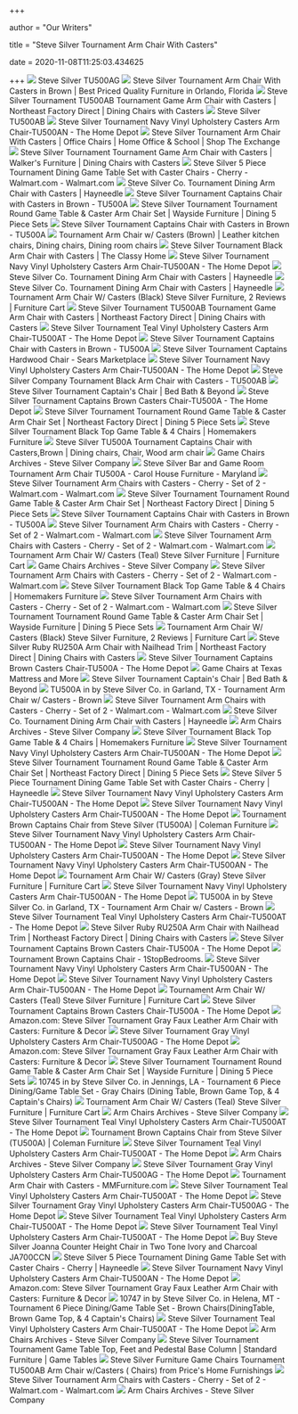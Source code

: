+++
        
author = "Our Writers"
        
title = "Steve Silver Tournament Arm Chair With Casters"
        
date = 2020-11-08T11:25:03.434625
        
+++
[ ![](https://images2.imgix.net/p4dbimg/1050/images/tu500ag-ws1.jpg?fit=fill&trim=color&trimcolor=FFFFFF&trimtol=5&bg=FFFFFF&w=768&h=576&fm=pjpg&auto=format)](https://images2.imgix.net/p4dbimg/1050/images/tu500ag-ws1.jpg?fit=fill&trim=color&trimcolor=FFFFFF&trimtol=5&bg=FFFFFF&w=768&h=576&fm=pjpg&auto=format) Steve Silver TU500AG
[ ![](https://qualityfurniturediscounts.com/media/catalog/product/cache/1/image/5e06319eda06f020e43594a9c230972d/t/o/tournament_rs-chair-brown/qualityfurniturediscounts.com-Steve-Silver-SSI-TU500A-31.jpg)](https://qualityfurniturediscounts.com/media/catalog/product/cache/1/image/5e06319eda06f020e43594a9c230972d/t/o/tournament_rs-chair-brown/qualityfurniturediscounts.com-Steve-Silver-SSI-TU500A-31.jpg) Steve Silver Tournament Arm Chair With Casters in Brown | Best Priced  Quality Furniture in Orlando, Florida
[ ![](https://imageresizer.furnituredealer.net/img/remote/images.furnituredealer.net/img/products%2Fsteve_silver%2Fcolor%2Ftournament_tu500ab-b3.jpg?width=878&height=600&scale=both&trim.threshold=80)](https://imageresizer.furnituredealer.net/img/remote/images.furnituredealer.net/img/products%2Fsteve_silver%2Fcolor%2Ftournament_tu500ab-b3.jpg?width=878&height=600&scale=both&trim.threshold=80) Steve Silver Tournament TU500AB Tournament Game Arm Chair with Casters |  Northeast Factory Direct | Dining Chairs with Casters
[ ![](https://images2.imgix.net/p4dbimg/1050/images/tu500ab.jpg?trim=color&trimcolor=FFFFFF&trimtol=5&w=1024&h=768&fm=pjpg&auto=format)](https://images2.imgix.net/p4dbimg/1050/images/tu500ab.jpg?trim=color&trimcolor=FFFFFF&trimtol=5&w=1024&h=768&fm=pjpg&auto=format) Steve Silver TU500AB
[ ![](https://images.homedepot-static.com/productImages/b3954cbc-d2cd-49fa-be01-b5f385cf627a/svn/frame-multi-step-rich-cherry-finish-navy-vinyl-upholstery-steve-silver-accent-chairs-tu500an-64_1000.jpg)](https://images.homedepot-static.com/productImages/b3954cbc-d2cd-49fa-be01-b5f385cf627a/svn/frame-multi-step-rich-cherry-finish-navy-vinyl-upholstery-steve-silver-accent-chairs-tu500an-64_1000.jpg) Steve Silver Tournament Navy Vinyl Upholstery Casters Arm Chair-TU500AN -  The Home Depot
[ ![](https://www.shopmyexchange.com/products/images/xlarge/1878214_1453.jpg)](https://www.shopmyexchange.com/products/images/xlarge/1878214_1453.jpg) Steve Silver Tournament Arm Chair With Casters | Office Chairs | Home  Office & School | Shop The Exchange
[ ![](https://imageresizer.furnituredealer.net/img/remote/images.furnituredealer.net/img/products%2Fsteve_silver%2Fcolor%2Ftournament_tu500a-b.jpg?width=878&height=600&scale=both&trim.threshold=80)](https://imageresizer.furnituredealer.net/img/remote/images.furnituredealer.net/img/products%2Fsteve_silver%2Fcolor%2Ftournament_tu500a-b.jpg?width=878&height=600&scale=both&trim.threshold=80) Steve Silver Tournament Tournament Game Arm Chair with Casters | Walker's  Furniture | Dining Chairs with Casters
[ ![](https://i5.walmartimages.com/asr/2fa09c5c-5d07-4a69-a432-ba8c6e08f02e_1.2da80687cf3967d1832860a9b37bead2.jpeg?odnWidth=612&odnHeight=612&odnBg=ffffff)](https://i5.walmartimages.com/asr/2fa09c5c-5d07-4a69-a432-ba8c6e08f02e_1.2da80687cf3967d1832860a9b37bead2.jpeg?odnWidth=612&odnHeight=612&odnBg=ffffff) Steve Silver 5 Piece Tournament Dining Game Table Set with Caster Chairs -  Cherry - Walmart.com - Walmart.com
[ ![](https://content.haycdn.com/mgen/detail4:SSC3132.jpg)](https://content.haycdn.com/mgen/detail4:SSC3132.jpg) Steve Silver Co. Tournament Dining Arm Chair with Casters | Hayneedle
[ ![](https://media.cymaxstores.com/Images/1461/224063-89-L.jpg)](https://media.cymaxstores.com/Images/1461/224063-89-L.jpg) Steve Silver Tournament Captains Chair with Casters in Brown - TU500A
[ ![](https://imageresizer.furnituredealer.net/img/remote/images.furnituredealer.net/img/products%2Fsteve_silver%2Fcolor%2Ftournament_tu5050gt%2Bt%2Bb%2B500a-b.jpg?width=1024&height=768&scale=both&trim.threshold=50&trim.percentpadding=10)](https://imageresizer.furnituredealer.net/img/remote/images.furnituredealer.net/img/products%2Fsteve_silver%2Fcolor%2Ftournament_tu5050gt%2Bt%2Bb%2B500a-b.jpg?width=1024&height=768&scale=both&trim.threshold=50&trim.percentpadding=10) Steve Silver Tournament Tournament Round Game Table & Caster Arm Chair Set  | Wayside Furniture | Dining 5 Piece Sets
[ ![](https://media.cymaxstores.com/Images/1461/224063-91-L.jpg)](https://media.cymaxstores.com/Images/1461/224063-91-L.jpg) Steve Silver Tournament Captains Chair with Casters in Brown - TU500A
[ ![](https://i.pinimg.com/originals/d0/bf/3b/d0bf3b2d8469c91d40d9417888ddf5db.jpg)](https://i.pinimg.com/originals/d0/bf/3b/d0bf3b2d8469c91d40d9417888ddf5db.jpg) Tournament Arm Chair w/ Casters (Brown) | Leather kitchen chairs, Dining  chairs, Dining room chairs
[ ![](https://cdn.theclassyhome.com/600x600/SSF-TU500AB_R.jpg)](https://cdn.theclassyhome.com/600x600/SSF-TU500AB_R.jpg) Steve Silver Tournament Black Arm Chair with Casters | The Classy Home
[ ![](https://images.homedepot-static.com/productImages/9835ba7c-31b0-4774-809a-96063089d9b0/svn/frame-multi-step-rich-cherry-finish-navy-vinyl-upholstery-steve-silver-accent-chairs-tu500an-1f_600.jpg)](https://images.homedepot-static.com/productImages/9835ba7c-31b0-4774-809a-96063089d9b0/svn/frame-multi-step-rich-cherry-finish-navy-vinyl-upholstery-steve-silver-accent-chairs-tu500an-1f_600.jpg) Steve Silver Tournament Navy Vinyl Upholstery Casters Arm Chair-TU500AN -  The Home Depot
[ ![](https://content.haycdn.com/mgen/master:SSC3132.jpg?is=412,412,0xffffff)](https://content.haycdn.com/mgen/master:SSC3132.jpg?is=412,412,0xffffff) Steve Silver Co. Tournament Dining Arm Chair with Casters | Hayneedle
[ ![](https://content.haycdn.com/mgen/detail7:SSC3132.jpg)](https://content.haycdn.com/mgen/detail7:SSC3132.jpg) Steve Silver Co. Tournament Dining Arm Chair with Casters | Hayneedle
[ ![](https://smhttp-ssl-77687.nexcesscdn.net/media/catalog/product/cache/1/image/650x650/9df78eab33525d08d6e5fb8d27136e95/t/u/tu500ab-game-chair-1.jpg)](https://smhttp-ssl-77687.nexcesscdn.net/media/catalog/product/cache/1/image/650x650/9df78eab33525d08d6e5fb8d27136e95/t/u/tu500ab-game-chair-1.jpg) Tournament Arm Chair W/ Casters (Black) Steve Silver Furniture, 2 Reviews |  Furniture Cart
[ ![](https://imageresizer.furnituredealer.net/img/remote/images.furnituredealer.net/img/products%2Fsteve_silver%2Fcolor%2Ftournament_tu500ab-b4.jpg?width=878&height=600&scale=both&trim.threshold=80)](https://imageresizer.furnituredealer.net/img/remote/images.furnituredealer.net/img/products%2Fsteve_silver%2Fcolor%2Ftournament_tu500ab-b4.jpg?width=878&height=600&scale=both&trim.threshold=80) Steve Silver Tournament TU500AB Tournament Game Arm Chair with Casters |  Northeast Factory Direct | Dining Chairs with Casters
[ ![](https://images.homedepot-static.com/productImages/2d9ee40d-5751-4e86-aa22-7ec47933dc3a/svn/frame-multi-step-rich-cherry-finish-teal-vinyl-upholstery-steve-silver-accent-chairs-tu500at-64_1000.jpg)](https://images.homedepot-static.com/productImages/2d9ee40d-5751-4e86-aa22-7ec47933dc3a/svn/frame-multi-step-rich-cherry-finish-teal-vinyl-upholstery-steve-silver-accent-chairs-tu500at-64_1000.jpg) Steve Silver Tournament Teal Vinyl Upholstery Casters Arm Chair-TU500AT -  The Home Depot
[ ![](https://media.cymaxstores.com/Images/1461/224063-L.jpg)](https://media.cymaxstores.com/Images/1461/224063-L.jpg) Steve Silver Tournament Captains Chair with Casters in Brown - TU500A
[ ![](https://c.shld.net/rpx/i/s/i/spin/10164060/prod_19960049212??hei=64&wid=64&qlt=50)](https://c.shld.net/rpx/i/s/i/spin/10164060/prod_19960049212??hei=64&wid=64&qlt=50) Steve Silver Tournament Captains Hardwood Chair - Sears Marketplace
[ ![](https://images.homedepot-static.com/productImages/cb257821-fda3-4a0c-8527-fdf32e843f7d/svn/frame-multi-step-rich-cherry-finish-navy-vinyl-upholstery-steve-silver-accent-chairs-tu500an-4f_600.jpg)](https://images.homedepot-static.com/productImages/cb257821-fda3-4a0c-8527-fdf32e843f7d/svn/frame-multi-step-rich-cherry-finish-navy-vinyl-upholstery-steve-silver-accent-chairs-tu500an-4f_600.jpg) Steve Silver Tournament Navy Vinyl Upholstery Casters Arm Chair-TU500AN -  The Home Depot
[ ![](https://media.cymaxstores.com/Images/1461/224067-L.jpg)](https://media.cymaxstores.com/Images/1461/224067-L.jpg) Steve Silver Company Tournament Black Arm Chair with Casters - TU500AB
[ ![](https://b3h2.scene7.com/is/image/BedBathandBeyond/7868963286717m?$690$&wid=690&hei=690)](https://b3h2.scene7.com/is/image/BedBathandBeyond/7868963286717m?$690$&wid=690&hei=690) Steve Silver Tournament Captain's Chair | Bed Bath & Beyond
[ ![](https://images.homedepot-static.com/productImages/d1499047-5ee1-40d2-8a2e-3153c89c4edc/svn/multi-step-rich-cherry-finish-steve-silver-accent-chairs-tu500a-44_600.jpg)](https://images.homedepot-static.com/productImages/d1499047-5ee1-40d2-8a2e-3153c89c4edc/svn/multi-step-rich-cherry-finish-steve-silver-accent-chairs-tu500a-44_600.jpg) Steve Silver Tournament Captains Brown Casters Chair-TU500A - The Home Depot
[ ![](https://imageresizer.furnituredealer.net/img/remote/images.furnituredealer.net/img/products%2Fsteve_silver%2Fcolor%2Ftournament_tu5050gtb%2Bt%2Bb%2B500ab-b6.jpg?width=878&height=600&scale=both&trim.threshold=80)](https://imageresizer.furnituredealer.net/img/remote/images.furnituredealer.net/img/products%2Fsteve_silver%2Fcolor%2Ftournament_tu5050gtb%2Bt%2Bb%2B500ab-b6.jpg?width=878&height=600&scale=both&trim.threshold=80) Steve Silver Tournament Tournament Round Game Table & Caster Arm Chair Set  | Northeast Factory Direct | Dining 5 Piece Sets
[ ![](https://homemakersfurniture.scene7.com/is/image/HomemakersFurniture/STEV551377_IS?$wc_listView$)](https://homemakersfurniture.scene7.com/is/image/HomemakersFurniture/STEV551377_IS?$wc_listView$) Steve Silver Tournament Black Top Game Table & 4 Chairs | Homemakers  Furniture
[ ![](https://i.pinimg.com/originals/e2/46/48/e246487d7af7795c3ad41f6dadc37a4b.jpg)](https://i.pinimg.com/originals/e2/46/48/e246487d7af7795c3ad41f6dadc37a4b.jpg) Steve Silver TU500A Tournament Captains Chair with Casters,Brown | Dining  chairs, Chair, Wood arm chair
[ ![](https://stevesilver.com/wp-content/uploads/2019/10/GameChairs-1024x341.jpg)](https://stevesilver.com/wp-content/uploads/2019/10/GameChairs-1024x341.jpg) Game Chairs Archives - Steve Silver Company
[ ![](https://images2.imgix.net/p4dbimg/1050/images/tu500a.jpg?fit=fill&trim=color&trimcolor=FFFFFF&trimtol=5&bg=FFFFFF&w=768&h=576&fm=pjpg&auto=format)](https://images2.imgix.net/p4dbimg/1050/images/tu500a.jpg?fit=fill&trim=color&trimcolor=FFFFFF&trimtol=5&bg=FFFFFF&w=768&h=576&fm=pjpg&auto=format) Steve Silver Bar and Game Room Tournament Arm Chair TU500A - Carol House  Furniture - Maryland
[ ![](https://i5.walmartimages.com/asr/3c431e1b-601f-4cc4-9052-4c6a7fa6760c_1.b3a77eb2c4ca36d0e06915983078b0f5.jpeg?odnWidth=282&odnHeight=282&odnBg=ffffff)](https://i5.walmartimages.com/asr/3c431e1b-601f-4cc4-9052-4c6a7fa6760c_1.b3a77eb2c4ca36d0e06915983078b0f5.jpeg?odnWidth=282&odnHeight=282&odnBg=ffffff) Steve Silver Tournament Arm Chairs with Casters - Cherry - Set of 2 -  Walmart.com - Walmart.com
[ ![](https://imageresizer.furnituredealer.net/img/remote/images.furnituredealer.net/img/products%2Fsteve_silver%2Fcolor%2Ftournament_tu5050gtb%2Bt%2Bb%2B500ab-b5.jpg?width=878&height=600&scale=both&trim.threshold=80)](https://imageresizer.furnituredealer.net/img/remote/images.furnituredealer.net/img/products%2Fsteve_silver%2Fcolor%2Ftournament_tu5050gtb%2Bt%2Bb%2B500ab-b5.jpg?width=878&height=600&scale=both&trim.threshold=80) Steve Silver Tournament Tournament Round Game Table & Caster Arm Chair Set  | Northeast Factory Direct | Dining 5 Piece Sets
[ ![](https://media.cymaxstores.com/Images/1461/224069-SM.jpg)](https://media.cymaxstores.com/Images/1461/224069-SM.jpg) Steve Silver Tournament Captains Chair with Casters in Brown - TU500A
[ ![](https://i5.walmartimages.com/asr/3d74454f-8dbb-4415-bd93-56c83952dbf3_2.4c9f6ec4924afdd5f11cde1aeb5f6c3d.jpeg?odnWidth=282&odnHeight=282&odnBg=ffffff)](https://i5.walmartimages.com/asr/3d74454f-8dbb-4415-bd93-56c83952dbf3_2.4c9f6ec4924afdd5f11cde1aeb5f6c3d.jpeg?odnWidth=282&odnHeight=282&odnBg=ffffff) Steve Silver Tournament Arm Chairs with Casters - Cherry - Set of 2 -  Walmart.com - Walmart.com
[ ![](https://i5.walmartimages.com/asr/081cd678-96a4-4d6c-881e-9c51812adc69.461799d5f11d3eb2a7d400c141dc1203.jpeg?odnWidth=282&odnHeight=282&odnBg=ffffff)](https://i5.walmartimages.com/asr/081cd678-96a4-4d6c-881e-9c51812adc69.461799d5f11d3eb2a7d400c141dc1203.jpeg?odnWidth=282&odnHeight=282&odnBg=ffffff) Steve Silver Tournament Arm Chairs with Casters - Cherry - Set of 2 -  Walmart.com - Walmart.com
[ ![](https://smhttp-ssl-77687.nexcesscdn.net/media/catalog/product/T/U/TU500AT-arm-chair-teal-2.jpg)](https://smhttp-ssl-77687.nexcesscdn.net/media/catalog/product/T/U/TU500AT-arm-chair-teal-2.jpg) Tournament Arm Chair W/ Casters (Teal) Steve Silver Furniture | Furniture  Cart
[ ![](https://stevesilver.com/wp-content/uploads/2019/08/RU250A-500x389.jpg)](https://stevesilver.com/wp-content/uploads/2019/08/RU250A-500x389.jpg) Game Chairs Archives - Steve Silver Company
[ ![](https://i5.walmartimages.com/asr/49eb63cf-4fbf-4414-a392-354a362da29d.b25fc7880eb46d28799fb7ab5590d5b1.jpeg?odnWidth=282&odnHeight=282&odnBg=ffffff)](https://i5.walmartimages.com/asr/49eb63cf-4fbf-4414-a392-354a362da29d.b25fc7880eb46d28799fb7ab5590d5b1.jpeg?odnWidth=282&odnHeight=282&odnBg=ffffff) Steve Silver Tournament Arm Chairs with Casters - Cherry - Set of 2 -  Walmart.com - Walmart.com
[ ![](https://homemakersfurniture.scene7.com/is/image/HomemakersFurniture/STEV742457_IS)](https://homemakersfurniture.scene7.com/is/image/HomemakersFurniture/STEV742457_IS) Steve Silver Tournament Black Top Game Table & 4 Chairs | Homemakers  Furniture
[ ![](https://i5.walmartimages.com/asr/2e75d036-8d0d-4d92-a786-580b5176c2bb.a3470075d426be95e144614a663b1a6d.jpeg?odnWidth=282&odnHeight=282&odnBg=ffffff)](https://i5.walmartimages.com/asr/2e75d036-8d0d-4d92-a786-580b5176c2bb.a3470075d426be95e144614a663b1a6d.jpeg?odnWidth=282&odnHeight=282&odnBg=ffffff) Steve Silver Tournament Arm Chairs with Casters - Cherry - Set of 2 -  Walmart.com - Walmart.com
[ ![](https://images.furnituredealer.net/img/collections%2Fsteve_silver%2Ftournament_tu500-dm2.jpg)](https://images.furnituredealer.net/img/collections%2Fsteve_silver%2Ftournament_tu500-dm2.jpg) Steve Silver Tournament Tournament Round Game Table & Caster Arm Chair Set  | Wayside Furniture | Dining 5 Piece Sets
[ ![](https://smhttp-ssl-77687.nexcesscdn.net/media/catalog/product/T/U/TU500AB-SS-chair-2.jpg)](https://smhttp-ssl-77687.nexcesscdn.net/media/catalog/product/T/U/TU500AB-SS-chair-2.jpg) Tournament Arm Chair W/ Casters (Black) Steve Silver Furniture, 2 Reviews |  Furniture Cart
[ ![](https://imageresizer.furnituredealer.net/img/remote/images.furnituredealer.net/img/products%2Fsteve_silver%2Fcolor%2Fruby-1172854226_ru250a-b1.jpg?width=878&height=600&scale=both&trim.threshold=80)](https://imageresizer.furnituredealer.net/img/remote/images.furnituredealer.net/img/products%2Fsteve_silver%2Fcolor%2Fruby-1172854226_ru250a-b1.jpg?width=878&height=600&scale=both&trim.threshold=80) Steve Silver Ruby RU250A Arm Chair with Nailhead Trim | Northeast Factory  Direct | Dining Chairs with Casters
[ ![](https://images.homedepot-static.com/productImages/7bf2152c-b1de-4b34-81dd-8049c1126153/svn/brown-accent-chairs-92011-16br-64_600.jpg)](https://images.homedepot-static.com/productImages/7bf2152c-b1de-4b34-81dd-8049c1126153/svn/brown-accent-chairs-92011-16br-64_600.jpg) Steve Silver Tournament Captains Brown Casters Chair-TU500A - The Home Depot
[ ![](https://imgres.tailbase.com/rzdimg/prods/400/437672_1.jpg)](https://imgres.tailbase.com/rzdimg/prods/400/437672_1.jpg) Game Chairs at Texas Mattress and More
[ ![](https://b3h2.scene7.com/is/image/BedBathandBeyond/232689366734352p)](https://b3h2.scene7.com/is/image/BedBathandBeyond/232689366734352p) Steve Silver Tournament Captain's Chair | Bed Bath & Beyond
[ ![](https://images.webfronts.com/cache/frwuogialrdo.jpg?imgeng=/w_500/h_500/m_letterbox_ffffff_100)](https://images.webfronts.com/cache/frwuogialrdo.jpg?imgeng=/w_500/h_500/m_letterbox_ffffff_100) TU500A in by Steve Silver Co. in Garland, TX - Tournament Arm Chair w/ Casters - Brown
[ ![](https://i5.walmartimages.com/asr/d4b560fb-420b-43ac-9f77-7e6ebc59b58a_1.33f7f864fbf236708eda880095611c9c.jpeg?odnWidth=282&odnHeight=282&odnBg=ffffff)](https://i5.walmartimages.com/asr/d4b560fb-420b-43ac-9f77-7e6ebc59b58a_1.33f7f864fbf236708eda880095611c9c.jpeg?odnWidth=282&odnHeight=282&odnBg=ffffff) Steve Silver Tournament Arm Chairs with Casters - Cherry - Set of 2 -  Walmart.com - Walmart.com
[ ![](https://content.haycdn.com/mgen/detail2:SSC3132.jpg)](https://content.haycdn.com/mgen/detail2:SSC3132.jpg) Steve Silver Co. Tournament Dining Arm Chair with Casters | Hayneedle
[ ![](https://stevesilver.com/wp-content/uploads/2019/10/ArmChair-1-1024x341.jpg)](https://stevesilver.com/wp-content/uploads/2019/10/ArmChair-1-1024x341.jpg) Arm Chairs Archives - Steve Silver Company
[ ![](https://homemakersfurniture.scene7.com/is/image/HomemakersFurniture/STEV273406_IS?$wc_listView$)](https://homemakersfurniture.scene7.com/is/image/HomemakersFurniture/STEV273406_IS?$wc_listView$) Steve Silver Tournament Black Top Game Table & 4 Chairs | Homemakers  Furniture
[ ![](https://images.homedepot-static.com/productImages/dbb96d2b-4ff5-4705-a3a0-943e9ea2af05/svn/blue-cream-and-brown-benjara-accent-chairs-bm194148-64_600.jpg)](https://images.homedepot-static.com/productImages/dbb96d2b-4ff5-4705-a3a0-943e9ea2af05/svn/blue-cream-and-brown-benjara-accent-chairs-bm194148-64_600.jpg) Steve Silver Tournament Navy Vinyl Upholstery Casters Arm Chair-TU500AN -  The Home Depot
[ ![](https://imageresizer.furnituredealer.net/img/remote/images.furnituredealer.net/img/products%2Fsteve_silver%2Fcolor%2Ftournament_tu5050gtb%2Bt%2Bb-b3.jpg?width=450&height=450&scale=both&trim.threshold=80)](https://imageresizer.furnituredealer.net/img/remote/images.furnituredealer.net/img/products%2Fsteve_silver%2Fcolor%2Ftournament_tu5050gtb%2Bt%2Bb-b3.jpg?width=450&height=450&scale=both&trim.threshold=80) Steve Silver Tournament Tournament Round Game Table & Caster Arm Chair Set  | Northeast Factory Direct | Dining 5 Piece Sets
[ ![](https://content.haycdn.com/mgen/inuse:SSC1637.jpg?is=654,654,0xffffff)](https://content.haycdn.com/mgen/inuse:SSC1637.jpg?is=654,654,0xffffff) Steve Silver 5 Piece Tournament Dining Game Table Set with Caster Chairs -  Cherry | Hayneedle
[ ![](https://images.homedepot-static.com/productImages/a459e66e-3b84-480c-afad-97e88a38725a/svn/brown-pu-furniturer-accent-chairs-patten-pu-64_300.jpg)](https://images.homedepot-static.com/productImages/a459e66e-3b84-480c-afad-97e88a38725a/svn/brown-pu-furniturer-accent-chairs-patten-pu-64_300.jpg) Steve Silver Tournament Navy Vinyl Upholstery Casters Arm Chair-TU500AN -  The Home Depot
[ ![](https://images.homedepot-static.com/productImages/bbcc6c41-d5f8-4d9c-b260-9e309cbf603e/svn/stratus-beige-osp-home-furnishings-accent-chairs-pac51-r103-64_300.jpg)](https://images.homedepot-static.com/productImages/bbcc6c41-d5f8-4d9c-b260-9e309cbf603e/svn/stratus-beige-osp-home-furnishings-accent-chairs-pac51-r103-64_300.jpg) Steve Silver Tournament Navy Vinyl Upholstery Casters Arm Chair-TU500AN -  The Home Depot
[ ![](https://d9dvmj2a7k2dc.cloudfront.net/catalog/product/cache/1/image/731x481/17f82f742ffe127f42dca9de82fb58b1/t/u/tu5050gt_tu5050t_tu5050b_tu500a_cc_stevesilver20191_1.jpg)](https://d9dvmj2a7k2dc.cloudfront.net/catalog/product/cache/1/image/731x481/17f82f742ffe127f42dca9de82fb58b1/t/u/tu5050gt_tu5050t_tu5050b_tu500a_cc_stevesilver20191_1.jpg) Tournament Brown Captains Chair from Steve Silver (TU500A) | Coleman  Furniture
[ ![](https://images.homedepot-static.com/productImages/adee9949-5745-424a-bdc3-7554122d2340/svn/grey-black-accent-chairs-24484-64_300.jpg)](https://images.homedepot-static.com/productImages/adee9949-5745-424a-bdc3-7554122d2340/svn/grey-black-accent-chairs-24484-64_300.jpg) Steve Silver Tournament Navy Vinyl Upholstery Casters Arm Chair-TU500AN -  The Home Depot
[ ![](https://images.homedepot-static.com/productImages/a56dfeff-d2ae-4970-a83c-5634f061ccde/svn/pink-modway-accent-chairs-eei-4219-gld-pnk-64_300.jpg)](https://images.homedepot-static.com/productImages/a56dfeff-d2ae-4970-a83c-5634f061ccde/svn/pink-modway-accent-chairs-eei-4219-gld-pnk-64_300.jpg) Steve Silver Tournament Navy Vinyl Upholstery Casters Arm Chair-TU500AN -  The Home Depot
[ ![](https://images.homedepot-static.com/productImages/444a6ce5-9c2b-4691-a4de-76c02109f655/svn/taupe-gray-handy-living-accent-chairs-a162937-64_300.jpg)](https://images.homedepot-static.com/productImages/444a6ce5-9c2b-4691-a4de-76c02109f655/svn/taupe-gray-handy-living-accent-chairs-a162937-64_300.jpg) Steve Silver Tournament Navy Vinyl Upholstery Casters Arm Chair-TU500AN -  The Home Depot
[ ![](https://smhttp-ssl-77687.nexcesscdn.net/media/catalog/product/T/U/TU500AG-arm-chair-gray-2.jpg)](https://smhttp-ssl-77687.nexcesscdn.net/media/catalog/product/T/U/TU500AG-arm-chair-gray-2.jpg) Tournament Arm Chair W/ Casters (Gray) Steve Silver Furniture | Furniture  Cart
[ ![](https://images.homedepot-static.com/productImages/0c024c6d-e9aa-4f5d-91b5-a57acd2edaf0/svn/denim-blue-simpli-home-accent-chairs-axctub-006-dbu-64_600.jpg)](https://images.homedepot-static.com/productImages/0c024c6d-e9aa-4f5d-91b5-a57acd2edaf0/svn/denim-blue-simpli-home-accent-chairs-axctub-006-dbu-64_600.jpg) Steve Silver Tournament Navy Vinyl Upholstery Casters Arm Chair-TU500AN -  The Home Depot
[ ![](https://images.webfronts.com/cache/frlyshikythl.jpg?imgeng=/w_500/h_500/m_letterbox_ffffff_100)](https://images.webfronts.com/cache/frlyshikythl.jpg?imgeng=/w_500/h_500/m_letterbox_ffffff_100) TU500A in by Steve Silver Co. in Garland, TX - Tournament Arm Chair w/ Casters - Brown
[ ![](https://images.homedepot-static.com/productImages/cb89eadd-315d-42fb-960b-beb38cb14f57/svn/oatmeal-quality-components-plus-accent-chairs-8058-09-64_300.jpg)](https://images.homedepot-static.com/productImages/cb89eadd-315d-42fb-960b-beb38cb14f57/svn/oatmeal-quality-components-plus-accent-chairs-8058-09-64_300.jpg) Steve Silver Tournament Teal Vinyl Upholstery Casters Arm Chair-TU500AT -  The Home Depot
[ ![](https://imageresizer.furnituredealer.net/img/remote/images.furnituredealer.net/img/products%2Fsteve_silver%2Fcolor%2Fruby-1172854226_ru250a-b4.jpg?width=878&height=600&scale=both&trim.threshold=80)](https://imageresizer.furnituredealer.net/img/remote/images.furnituredealer.net/img/products%2Fsteve_silver%2Fcolor%2Fruby-1172854226_ru250a-b4.jpg?width=878&height=600&scale=both&trim.threshold=80) Steve Silver Ruby RU250A Arm Chair with Nailhead Trim | Northeast Factory  Direct | Dining Chairs with Casters
[ ![](https://images.homedepot-static.com/productImages/1af7a891-e958-46fb-b4ac-e912457f85c1/svn/walnut-finish-noble-house-accent-chairs-68127-64_600.jpg)](https://images.homedepot-static.com/productImages/1af7a891-e958-46fb-b4ac-e912457f85c1/svn/walnut-finish-noble-house-accent-chairs-68127-64_600.jpg) Steve Silver Tournament Captains Brown Casters Chair-TU500A - The Home Depot
[ ![](https://cdn.1stopbedrooms.com/media/catalog/product/cache/1/image/790x650/667cc8115599233893af4c0b7918c94e/t/u/tu5050gt_tu5050t_tu5050b_tu500a_cc.jpg)](https://cdn.1stopbedrooms.com/media/catalog/product/cache/1/image/790x650/667cc8115599233893af4c0b7918c94e/t/u/tu5050gt_tu5050t_tu5050b_tu500a_cc.jpg) Tournament Brown Captains Chair - 1StopBedrooms.
[ ![](https://images.homedepot-static.com/productImages/3ee47fb5-7189-4485-b6ed-b156c034ed07/svn/black-boyel-living-accent-chairs-wf-hfsn146-bl-64_600.jpg)](https://images.homedepot-static.com/productImages/3ee47fb5-7189-4485-b6ed-b156c034ed07/svn/black-boyel-living-accent-chairs-wf-hfsn146-bl-64_600.jpg) Steve Silver Tournament Navy Vinyl Upholstery Casters Arm Chair-TU500AN -  The Home Depot
[ ![](https://images.homedepot-static.com/productImages/aab6f228-199a-4726-980e-ed35af928324/svn/gray-modway-accent-chairs-eei-3986-gry-64_300.jpg)](https://images.homedepot-static.com/productImages/aab6f228-199a-4726-980e-ed35af928324/svn/gray-modway-accent-chairs-eei-3986-gry-64_300.jpg) Steve Silver Tournament Navy Vinyl Upholstery Casters Arm Chair-TU500AN -  The Home Depot
[ ![](https://smhttp-ssl-77687.nexcesscdn.net/media/catalog/product/cache/1/small_image/295x295/9df78eab33525d08d6e5fb8d27136e95/4/1/4186-800-chair-1.jpg)](https://smhttp-ssl-77687.nexcesscdn.net/media/catalog/product/cache/1/small_image/295x295/9df78eab33525d08d6e5fb8d27136e95/4/1/4186-800-chair-1.jpg) Tournament Arm Chair W/ Casters (Teal) Steve Silver Furniture | Furniture  Cart
[ ![](https://images.homedepot-static.com/productImages/1e09e80e-6017-4f2f-b056-3c3a6980f138/svn/light-brown-us-pride-furniture-accent-chairs-c-137-64_300.jpg)](https://images.homedepot-static.com/productImages/1e09e80e-6017-4f2f-b056-3c3a6980f138/svn/light-brown-us-pride-furniture-accent-chairs-c-137-64_300.jpg) Steve Silver Tournament Captains Brown Casters Chair-TU500A - The Home Depot
[ ![](https://m.media-amazon.com/images/I/41OiEcm-13L._AC_UL400_.jpg)](https://m.media-amazon.com/images/I/41OiEcm-13L._AC_UL400_.jpg) Amazon.com: Steve Silver Tournament Gray Faux Leather Arm Chair with Casters:  Furniture & Decor
[ ![](https://images.homedepot-static.com/productImages/a1bca84e-4265-4635-a62f-c8a44b6dcc04/svn/dark-gray-venetian-worldwide-accent-chairs-va-59520-64_300.jpg)](https://images.homedepot-static.com/productImages/a1bca84e-4265-4635-a62f-c8a44b6dcc04/svn/dark-gray-venetian-worldwide-accent-chairs-va-59520-64_300.jpg) Steve Silver Tournament Gray Vinyl Upholstery Casters Arm Chair-TU500AG -  The Home Depot
[ ![](https://m.media-amazon.com/images/I/61QfkbC-sYL._AC_UL400_.jpg)](https://m.media-amazon.com/images/I/61QfkbC-sYL._AC_UL400_.jpg) Amazon.com: Steve Silver Tournament Gray Faux Leather Arm Chair with Casters:  Furniture & Decor
[ ![](https://images.furnituredealer.net/img/collections%2Fsteve_silver%2Ftournament_tu500-dm3.jpg)](https://images.furnituredealer.net/img/collections%2Fsteve_silver%2Ftournament_tu500-dm3.jpg) Steve Silver Tournament Tournament Round Game Table & Caster Arm Chair Set  | Wayside Furniture | Dining 5 Piece Sets
[ ![](https://images.webfronts.com/cache/frlomxxgpkvl.jpg?imgeng=/w_500/h_500/m_letterbox_ffffff_100)](https://images.webfronts.com/cache/frlomxxgpkvl.jpg?imgeng=/w_500/h_500/m_letterbox_ffffff_100) 10745 in by Steve Silver Co. in Jennings, LA - Tournament 6 Piece  Dining/Game Table Set - Gray Chairs (Dining Table, Brown Game Top, & 4  Captain's Chairs)
[ ![](https://smhttp-ssl-77687.nexcesscdn.net/media/catalog/product/cache/1/small_image/295x295/9df78eab33525d08d6e5fb8d27136e95/1/0/100172-C-game-chair-1.jpg)](https://smhttp-ssl-77687.nexcesscdn.net/media/catalog/product/cache/1/small_image/295x295/9df78eab33525d08d6e5fb8d27136e95/1/0/100172-C-game-chair-1.jpg) Tournament Arm Chair W/ Casters (Teal) Steve Silver Furniture | Furniture  Cart
[ ![](https://stevesilver.com/wp-content/uploads/2019/10/George_GG850AC_WS2-500x389.jpg)](https://stevesilver.com/wp-content/uploads/2019/10/George_GG850AC_WS2-500x389.jpg) Arm Chairs Archives - Steve Silver Company
[ ![](https://images.homedepot-static.com/productImages/246b2650-1707-4e55-b0ea-d754b0005df3/svn/teal-jayden-creation-accent-chairs-hm0730-teal-64_600.jpg)](https://images.homedepot-static.com/productImages/246b2650-1707-4e55-b0ea-d754b0005df3/svn/teal-jayden-creation-accent-chairs-hm0730-teal-64_600.jpg) Steve Silver Tournament Teal Vinyl Upholstery Casters Arm Chair-TU500AT -  The Home Depot
[ ![](https://d9dvmj2a7k2dc.cloudfront.net/catalog/product/cache/1/small_image/263x/9df78eab33525d08d6e5fb8d27136e95/r/y/ry500a_2_sts20191.jpg)](https://d9dvmj2a7k2dc.cloudfront.net/catalog/product/cache/1/small_image/263x/9df78eab33525d08d6e5fb8d27136e95/r/y/ry500a_2_sts20191.jpg) Tournament Brown Captains Chair from Steve Silver (TU500A) | Coleman  Furniture
[ ![](https://images.homedepot-static.com/productImages/4c66796b-2381-4d33-bc9f-9ae15c458151/svn/pine-green-jayden-creation-accent-chairs-ma3288-pine-green-s2-64_300.jpg)](https://images.homedepot-static.com/productImages/4c66796b-2381-4d33-bc9f-9ae15c458151/svn/pine-green-jayden-creation-accent-chairs-ma3288-pine-green-s2-64_300.jpg) Steve Silver Tournament Teal Vinyl Upholstery Casters Arm Chair-TU500AT -  The Home Depot
[ ![](https://stevesilver.com/wp-content/uploads/2019/10/Rosco_RC850ACG_WS3-500x389.jpg)](https://stevesilver.com/wp-content/uploads/2019/10/Rosco_RC850ACG_WS3-500x389.jpg) Arm Chairs Archives - Steve Silver Company
[ ![](https://images.homedepot-static.com/productImages/1bb8960d-8454-4750-9a31-c6551c4ab1bc/svn/camel-quality-components-plus-accent-chairs-8030-55-64_300.jpg)](https://images.homedepot-static.com/productImages/1bb8960d-8454-4750-9a31-c6551c4ab1bc/svn/camel-quality-components-plus-accent-chairs-8030-55-64_300.jpg) Steve Silver Tournament Gray Vinyl Upholstery Casters Arm Chair-TU500AG -  The Home Depot
[ ![](https://cdn11.bigcommerce.com/s-hka5gs968s/images/stencil/500x659/products/16903/24998/apihoch4c__45358.1549141440.jpg?c=2)](https://cdn11.bigcommerce.com/s-hka5gs968s/images/stencil/500x659/products/16903/24998/apihoch4c__45358.1549141440.jpg?c=2) Tournament Arm Chair with Casters - MMFurniture.com
[ ![](https://images.homedepot-static.com/productImages/52257109-c746-46dd-a618-a1dd240c9224/svn/gray-zuo-accent-chairs-101115-64_300.jpg)](https://images.homedepot-static.com/productImages/52257109-c746-46dd-a618-a1dd240c9224/svn/gray-zuo-accent-chairs-101115-64_300.jpg) Steve Silver Tournament Teal Vinyl Upholstery Casters Arm Chair-TU500AT -  The Home Depot
[ ![](https://images.homedepot-static.com/productImages/9ff17d09-7f8c-43e6-ba51-008bc557de55/svn/charcoal-accent-chairs-hd8021-64_300.jpg)](https://images.homedepot-static.com/productImages/9ff17d09-7f8c-43e6-ba51-008bc557de55/svn/charcoal-accent-chairs-hd8021-64_300.jpg) Steve Silver Tournament Gray Vinyl Upholstery Casters Arm Chair-TU500AG -  The Home Depot
[ ![](https://images.homedepot-static.com/productImages/d987eefc-1179-46d5-a701-e6dbe8c2bfd8/svn/gray-walnut-accent-chairs-cm3139mc-2pk-64_300.jpg)](https://images.homedepot-static.com/productImages/d987eefc-1179-46d5-a701-e6dbe8c2bfd8/svn/gray-walnut-accent-chairs-cm3139mc-2pk-64_300.jpg) Steve Silver Tournament Teal Vinyl Upholstery Casters Arm Chair-TU500AT -  The Home Depot
[ ![](https://images.homedepot-static.com/productImages/a63e6ae6-d61b-4476-881d-07db2512d63d/svn/gray-zuo-accent-chairs-101111-64_300.jpg)](https://images.homedepot-static.com/productImages/a63e6ae6-d61b-4476-881d-07db2512d63d/svn/gray-zuo-accent-chairs-101111-64_300.jpg) Steve Silver Tournament Teal Vinyl Upholstery Casters Arm Chair-TU500AT -  The Home Depot
[ ![](https://www.localfurnitureoutlet.com/media/catalog/product/s/t/steve-silver-joanna-chair_1.jpg)](https://www.localfurnitureoutlet.com/media/catalog/product/s/t/steve-silver-joanna-chair_1.jpg) Buy Steve Silver Joanna Counter Height Chair in Two Tone Ivory and Charcoal  JA700CCN
[ ![](https://res.cloudinary.com/powerreviews/image/upload/f_auto,q_auto,h_768,w_auto,c_thumb,h_400/d_portal-no-product-image_ttlfpi.svg/prod/mngn3ft1of9mlotxwnse.jpg)](https://res.cloudinary.com/powerreviews/image/upload/f_auto,q_auto,h_768,w_auto,c_thumb,h_400/d_portal-no-product-image_ttlfpi.svg/prod/mngn3ft1of9mlotxwnse.jpg) Steve Silver 5 Piece Tournament Dining Game Table Set with Caster Chairs -  Cherry | Hayneedle
[ ![](https://images.homedepot-static.com/productImages/112e4dbd-5bf5-4b95-9176-13a951cc7b2c/svn/blue-modway-accent-chairs-eei-2458-blu-64_600.jpg)](https://images.homedepot-static.com/productImages/112e4dbd-5bf5-4b95-9176-13a951cc7b2c/svn/blue-modway-accent-chairs-eei-2458-blu-64_600.jpg) Steve Silver Tournament Navy Vinyl Upholstery Casters Arm Chair-TU500AN -  The Home Depot
[ ![](https://m.media-amazon.com/images/I/41u1v6oNQdL._AC_UL400_.jpg)](https://m.media-amazon.com/images/I/41u1v6oNQdL._AC_UL400_.jpg) Amazon.com: Steve Silver Tournament Gray Faux Leather Arm Chair with Casters:  Furniture & Decor
[ ![](https://images.webfronts.com/cache/frfhwlxhsbbe.jpg?imgeng=/w_800)](https://images.webfronts.com/cache/frfhwlxhsbbe.jpg?imgeng=/w_800) 10747 in by Steve Silver Co. in Helena, MT - Tournament 6 Piece Dining/Game  Table Set - Brown Chairs(DiningTable, Brown Game Top, & 4 Captain's Chairs)
[ ![](https://images.homedepot-static.com/productImages/fba91b54-d5fe-460c-acc4-07dd3e3edee7/svn/pink-furniturer-accent-chairs-cromwell-velvet-rose-64_300.jpg)](https://images.homedepot-static.com/productImages/fba91b54-d5fe-460c-acc4-07dd3e3edee7/svn/pink-furniturer-accent-chairs-cromwell-velvet-rose-64_300.jpg) Steve Silver Tournament Teal Vinyl Upholstery Casters Arm Chair-TU500AT -  The Home Depot
[ ![](https://stevesilver.com/wp-content/uploads/2019/08/Rhapsody_RH500A_VG1-500x389.jpg)](https://stevesilver.com/wp-content/uploads/2019/08/Rhapsody_RH500A_VG1-500x389.jpg) Arm Chairs Archives - Steve Silver Company
[ ![](https://imageresizer.furnituredealer.net/img/remote/images.furnituredealer.net/img/products%2Fsteve_silver%2Fcolor%2Ftournament_tu5050gt%2Bt%2Bb-b2.jpg?width=878&height=600&scale=both&trim.threshold=80)](https://imageresizer.furnituredealer.net/img/remote/images.furnituredealer.net/img/products%2Fsteve_silver%2Fcolor%2Ftournament_tu5050gt%2Bt%2Bb-b2.jpg?width=878&height=600&scale=both&trim.threshold=80) Steve Silver Tournament Tournament Game Table Top, Feet and Pedestal Base  Column | Standard Furniture | Game Tables
[ ![](https://imgres.tailbase.com/rzdimg/prods/800/577076_1.jpg)](https://imgres.tailbase.com/rzdimg/prods/800/577076_1.jpg) Steve Silver Furniture Game Chairs Tournament TU500AB Arm Chair w/Casters ( Chairs) from Price's Home Furnishings
[ ![](https://i5.walmartimages.com/asr/ad931644-b21d-4913-9141-080e6179f072_1.1726f195a61d3221fea66f8de2de9e95.jpeg?odnHeight=180&odnWidth=180&odnBg=ffffff)](https://i5.walmartimages.com/asr/ad931644-b21d-4913-9141-080e6179f072_1.1726f195a61d3221fea66f8de2de9e95.jpeg?odnHeight=180&odnWidth=180&odnBg=ffffff) Steve Silver Tournament Arm Chairs with Casters - Cherry - Set of 2 -  Walmart.com - Walmart.com
[ ![](https://stevesilver.com/wp-content/uploads/2019/08/Mila_MI500A_VG1-AutocorrectLens-500x389.jpg)](https://stevesilver.com/wp-content/uploads/2019/08/Mila_MI500A_VG1-AutocorrectLens-500x389.jpg) Arm Chairs Archives - Steve Silver Company
